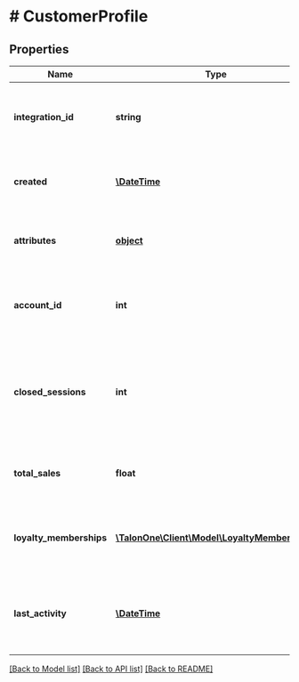 # # CustomerProfile

## Properties

Name | Type | Description | Notes
------------ | ------------- | ------------- | -------------
**integration_id** | **string** | The ID used for this entity in the application system. | 
**created** | [**\DateTime**](\DateTime.md) | The exact moment this entity was created. | 
**attributes** | [**object**](.md) | Arbitrary properties associated with this item | 
**account_id** | **int** | The ID of the Talon.One account that owns this profile. | 
**closed_sessions** | **int** | The total amount of closed sessions by a customer. A closed session is a successful purchase. | 
**total_sales** | **float** | Sum of all purchases made by this customer | 
**loyalty_memberships** | [**\TalonOne\Client\Model\LoyaltyMembership[]**](LoyaltyMembership.md) | A list of loyalty programs joined by the customer | [optional] 
**last_activity** | [**\DateTime**](\DateTime.md) | Timestamp of the most recent event received from this customer | 

[[Back to Model list]](../../README.md#documentation-for-models) [[Back to API list]](../../README.md#documentation-for-api-endpoints) [[Back to README]](../../README.md)


